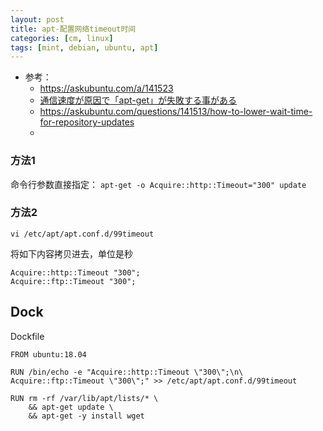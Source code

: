 ```yaml
---
layout: post
title: apt-配置网络timeout时间
categories: [cm, linux]
tags: [mint, debian, ubuntu, apt]
---
```


* 参考： 
  * <https://askubuntu.com/a/141523>
  * [通信速度が原因で「apt-get」が失敗する事がある](https://yamap55-hatenablog-com.translate.goog/entry/2020/02/27/212922?_x_tr_sl=ja&_x_tr_tl=en&_x_tr_hl=en&_x_tr_pto=op,sc)
  * <https://askubuntu.com/questions/141513/how-to-lower-wait-time-for-repository-updates>
  * []()


### 方法1

命令行参数直接指定： `apt-get -o Acquire::http::Timeout="300" update`

### 方法2

`vi /etc/apt/apt.conf.d/99timeout`

将如下内容拷贝进去，单位是秒

~~~
Acquire::http::Timeout "300";
Acquire::ftp::Timeout "300";
~~~


## Dock

Dockfile

~~~
FROM ubuntu:18.04

RUN /bin/echo -e "Acquire::http::Timeout \"300\";\n\
Acquire::ftp::Timeout \"300\";" >> /etc/apt/apt.conf.d/99timeout

RUN rm -rf /var/lib/apt/lists/* \
    && apt-get update \
    && apt-get -y install wget
~~~


































